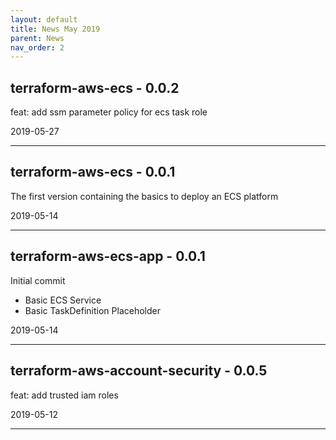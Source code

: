 ```yaml
---
layout: default
title: News May 2019
parent: News
nav_order: 2
---
```




## terraform-aws-ecs - 0.0.2
feat: add ssm parameter policy for ecs task role

2019-05-27

---


## terraform-aws-ecs - 0.0.1
The first version containing the basics to deploy an ECS platform

2019-05-14

---


## terraform-aws-ecs-app - 0.0.1
Initial commit
- Basic ECS Service
- Basic TaskDefinition Placeholder

2019-05-14

---


## terraform-aws-account-security - 0.0.5
feat: add trusted iam roles 

2019-05-12

---

